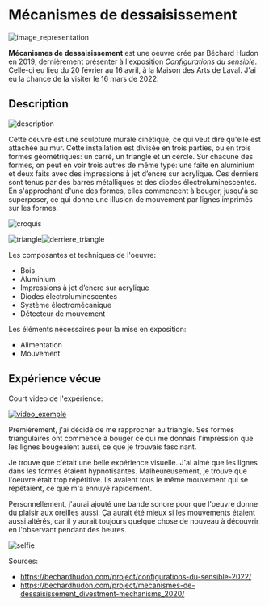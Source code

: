 # Mécanismes de dessaisissement
![image_representation](/bechard_hudon/medias/image_representation.png)

__Mécanismes de dessaisissement__ est une oeuvre crée par Béchard Hudon en 2019, dernièrement présenter à l'exposition *Configurations du sensible*. Celle-ci eu lieu du 20 février au 16 avril, à la Maison des Arts de Laval. J'ai eu la chance de la visiter le 16 mars de 2022.

## Description 

![description](/bechard_hudon/medias/description.png)

Cette oeuvre est une sculpture murale cinétique, ce qui veut dire qu'elle est attachée au mur. Cette installation est divisée en trois parties, ou en trois formes géométriques: un carré, un triangle et un cercle. Sur chacune des formes, on peut en voir trois autres de même type: une faite en aluminium et deux faits avec des impressions à jet d’encre sur acrylique. Ces derniers sont tenus par des barres métalliques et des diodes électroluminescentes. En s'approchant d'une des formes, elles commencent à bouger, jusqu'à se superposer, ce qui donne une illusion de mouvement par lignes imprimés sur les formes. 

![croquis](/bechard_hudon/croquis/croquis.png)

![triangle](/bechard_hudon/medias/triangle.png)![derriere_triangle](/bechard_hudon/medias/derriere_triangle.png)

Les composantes et techniques de l'oeuvre:
- Bois
- Aluminium
- Impressions à jet d’encre sur acrylique
- Diodes électroluminescentes
- Système électromécanique
- Détecteur de mouvement

Les éléments nécessaires pour la mise en exposition:
- Alimentation
- Mouvement

## Expérience vécue
Court video de l'expérience:

[![video_exemple](https://img.youtube.com/vi/80E5bZymAro/0.jpg)](https://www.youtube.com/watch?v=80E5bZymAro)

Premièrement, j'ai décidé de me rapprocher au triangle. Ses formes triangulaires ont commencé à bouger ce qui me donnais l'impression que les lignes bougeaient aussi, ce que je trouvais fascinant.  

Je trouve que c'était une belle expérience visuelle. J'ai aimé que les lignes dans les formes étaient hypnotisantes. Malheureusement, je trouve que l'oeuvre était trop répétitive. Ils avaient tous le même mouvement qui se répétaient, ce que m'a ennuyé rapidement.

Personnellement, j'aurai ajouté une bande sonore pour que l'oeuvre donne du plaisir aux oreilles aussi. Ça aurait été mieux si les mouvements étaient aussi altérés, car il y aurait toujours quelque chose de nouveau à découvrir en l'observant pendant des heures.


![selfie](/bechard_hudon/medias/selfie.png)


Sources: 
- https://bechardhudon.com/project/configurations-du-sensible-2022/
- https://bechardhudon.com/project/mecanismes-de-dessaisissement_divestment-mechanisms_2020/





